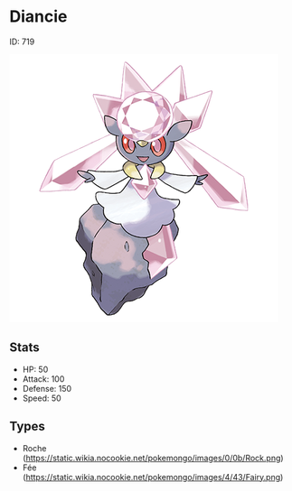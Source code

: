# Diancie


ID: 719

![](https://raw.githubusercontent.com/PokeAPI/sprites/master/sprites/pokemon/other/official-artwork/719.png "Diancie")

## Stats


 - HP: 50
 - Attack: 100
 - Defense: 150
 - Speed: 50

## Types


 - Roche (https://static.wikia.nocookie.net/pokemongo/images/0/0b/Rock.png)
 - Fée (https://static.wikia.nocookie.net/pokemongo/images/4/43/Fairy.png)
